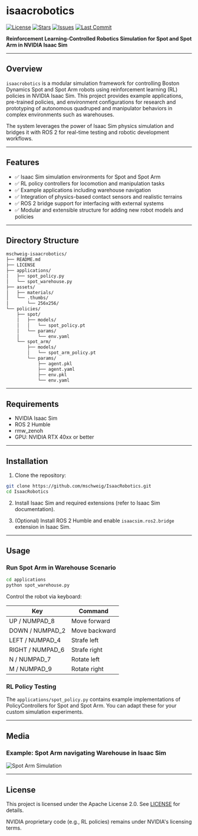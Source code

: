 # isaacrobotics

[![License](https://img.shields.io/github/license/mschweig/IsaacRobotics)](LICENSE)
[![Stars](https://img.shields.io/github/stars/mschweig/IsaacRobotics)](https://github.com/mschweig/IsaacRobotics/stargazers)
[![Issues](https://img.shields.io/github/issues/mschweig/IsaacRobotics)](https://github.com/mschweig/IsaacRobotics/issues)
[![Last Commit](https://img.shields.io/github/last-commit/mschweig/IsaacRobotics)](https://github.com/mschweig/IsaacRobotics/commits/main)

**Reinforcement Learning-Controlled Robotics Simulation for Spot and Spot Arm in NVIDIA Isaac Sim**

---

## Overview

`isaacrobotics` is a modular simulation framework for controlling Boston Dynamics Spot and Spot Arm robots using reinforcement learning (RL) policies in NVIDIA Isaac Sim. This project provides example applications, pre-trained policies, and environment configurations for research and prototyping of autonomous quadruped and manipulator behaviors in complex environments such as warehouses.

The system leverages the power of Isaac Sim physics simulation and bridges it with ROS 2 for real-time testing and robotic development workflows.

---

## Features

* ✅ Isaac Sim simulation environments for Spot and Spot Arm
* ✅ RL policy controllers for locomotion and manipulation tasks
* ✅ Example applications including warehouse navigation
* ✅ Integration of physics-based contact sensors and realistic terrains
* ✅ ROS 2 bridge support for interfacing with external systems
* ✅ Modular and extensible structure for adding new robot models and policies

---

## Directory Structure

```bash
mschweig-isaacrobotics/
├── README.md
├── LICENSE
├── applications/
│   ├── spot_policy.py
│   └── spot_warehouse.py
├── assets/
│   ├── materials/
│   └── .thumbs/
│       └── 256x256/
└── policies/
    ├── spot/
    │   ├── models/
    │   │   └── spot_policy.pt
    │   └── params/
    │       └── env.yaml
    └── spot_arm/
        ├── models/
        │   └── spot_arm_policy.pt
        └── params/
            ├── agent.pkl
            ├── agent.yaml
            ├── env.pkl
            └── env.yaml
```

---

## Requirements

* NVIDIA Isaac Sim
* ROS 2 Humble
* rmw_zenoh
* GPU: NVIDIA RTX 40xx or better

---

## Installation

1. Clone the repository:

```bash
git clone https://github.com/mschweig/IsaacRobotics.git
cd IsaacRobotics
```

2. Install Isaac Sim and required extensions (refer to Isaac Sim documentation).

3. (Optional) Install ROS 2 Humble and enable `isaacsim.ros2.bridge` extension in Isaac Sim.

---

## Usage

### Run Spot Arm in Warehouse Scenario

```bash
cd applications
python spot_warehouse.py
```

Control the robot via keyboard:

| Key               | Command       |
| ----------------- | ------------- |
| UP / NUMPAD\_8    | Move forward  |
| DOWN / NUMPAD\_2  | Move backward |
| LEFT / NUMPAD\_4  | Strafe left   |
| RIGHT / NUMPAD\_6 | Strafe right  |
| N / NUMPAD\_7     | Rotate left   |
| M / NUMPAD\_9     | Rotate right  |

### RL Policy Testing

The `applications/spot_policy.py` contains example implementations of PolicyControllers for Spot and Spot Arm.
You can adapt these for your custom simulation experiments.

---

## Media

### Example: Spot Arm navigating Warehouse in Isaac Sim

![Spot Arm Simulation](https://github.com/mschweig/IsaacRobotics/assets/example_simulation.gif)

---

## License

This project is licensed under the Apache License 2.0. See [LICENSE](LICENSE) for details.

NVIDIA proprietary code (e.g., RL policies) remains under NVIDIA's licensing terms.
